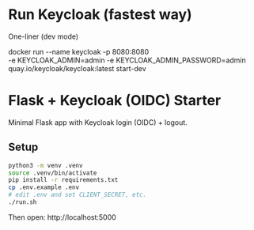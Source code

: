 # Run Keycloak (fastest way)
One-liner (dev mode)

docker run --name keycloak -p 8080:8080 \
  -e KEYCLOAK_ADMIN=admin -e KEYCLOAK_ADMIN_PASSWORD=admin \
  quay.io/keycloak/keycloak:latest start-dev

# Flask + Keycloak (OIDC) Starter

Minimal Flask app with Keycloak login (OIDC) + logout.

## Setup

```bash
python3 -m venv .venv
source .venv/bin/activate
pip install -r requirements.txt
cp .env.example .env
# edit .env and set CLIENT_SECRET, etc.
./run.sh
```

Then open: http://localhost:5000
